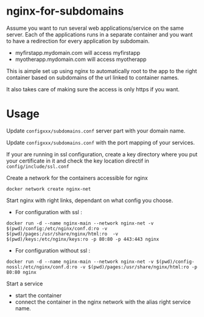 # nginx-for-subdomains
Assume you want to run several web applications/service on the same server. Each of the applications runs in a separate
container and you want to have a redirection for every application by subdomain.
* myfirstapp.mydomain.com will access myfirstapp
* myotherapp.mydomain.com will access myotherapp

This is aimple set up using nginx to automatically root to the app to the right container based on subdomains of the url linked to container names.

It also takes care of making sure the access is only https if you want.


# Usage
Update `configxxx/subdomains.conf` server part with your domain name.

Update `configxxx/subdomains.conf` with the port mapping of your services.

If your are running in ssl configuration, create a key directory where you put your certificate in it and check the key location directif in `config/include/ssl.conf`

Create a network for the containers accessible for nginx

```
docker network create nginx-net
```

Start nginx with right links, dependant on what config you choose.

* For configuration with ssl :     
```
docker run -d --name nginx-main --network nginx-net -v $(pwd)/config:/etc/nginx/conf.d:ro -v $(pwd)/pages:/usr/share/nginx/html:ro  -v $(pwd)/keys:/etc/nginx/keys:ro -p 80:80 -p 443:443 nginx
```    
* For configuration without ssl :
```
docker run -d --name nginx-main --network nginx-net -v $(pwd)/config-nossl:/etc/nginx/conf.d:ro -v $(pwd)/pages:/usr/share/nginx/html:ro -p 80:80 nginx
```

Start a service
* start the container
* connect the container in the nginx network with the alias right service name.
